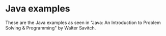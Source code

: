 # Java examples

These are the Java examples as seen in "Java: An Introduction
to Problem Solving & Programming" by Walter Savitch. 